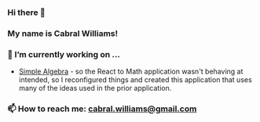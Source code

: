 ### Hi there 👋
### My name is Cabral Williams!

### 🔭 I’m currently working on ...
  * [Simple Algebra](https://github.com/cabralwilliams/SimpleAlgebra) - so the React to Math application wasn't behaving at intended, so I reconfigured things and created this application that uses many of the ideas used in the prior application.
### 📫 How to reach me: cabral.williams@gmail.com



<!--
**cabralwilliams/cabralwilliams** is a ✨ _special_ ✨ repository because its `README.md` (this file) appears on your GitHub profile.

Here are some ideas to get you started:

- 🔭 I’m currently working on ...
- 🌱 I’m currently learning ...
- 👯 I’m looking to collaborate on ...
- 🤔 I’m looking for help with ...
- 💬 Ask me about ...
- 📫 How to reach me: cabral.williams@gmail.com
- 😄 Pronouns: ...
- ⚡ Fun fact: ...
[![Anurag's GitHub stats](https://github-readme-stats.vercel.app/api?username=cabralwilliams)](https://github.com/anuraghazra/github-readme-stats)
-->

